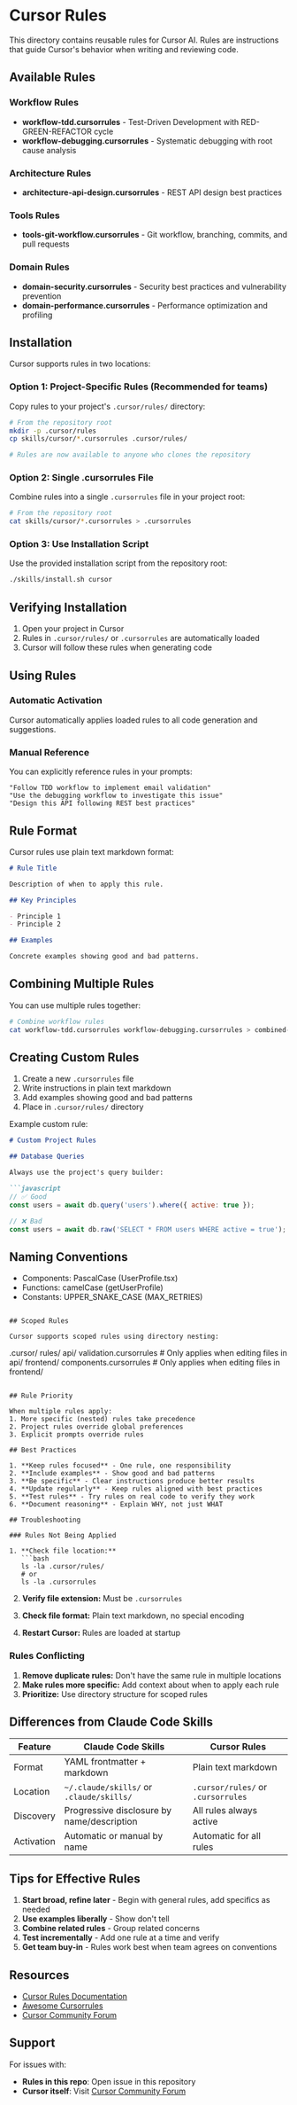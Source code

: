 # Cursor Rules

This directory contains reusable rules for Cursor AI. Rules are instructions that guide Cursor's behavior when writing and reviewing code.

## Available Rules

### Workflow Rules
- **workflow-tdd.cursorrules** - Test-Driven Development with RED-GREEN-REFACTOR cycle
- **workflow-debugging.cursorrules** - Systematic debugging with root cause analysis

### Architecture Rules
- **architecture-api-design.cursorrules** - REST API design best practices

### Tools Rules
- **tools-git-workflow.cursorrules** - Git workflow, branching, commits, and pull requests

### Domain Rules
- **domain-security.cursorrules** - Security best practices and vulnerability prevention
- **domain-performance.cursorrules** - Performance optimization and profiling

## Installation

Cursor supports rules in two locations:

### Option 1: Project-Specific Rules (Recommended for teams)

Copy rules to your project's `.cursor/rules/` directory:

```bash
# From the repository root
mkdir -p .cursor/rules
cp skills/cursor/*.cursorrules .cursor/rules/

# Rules are now available to anyone who clones the repository
```

### Option 2: Single .cursorrules File

Combine rules into a single `.cursorrules` file in your project root:

```bash
# From the repository root
cat skills/cursor/*.cursorrules > .cursorrules
```

### Option 3: Use Installation Script

Use the provided installation script from the repository root:

```bash
./skills/install.sh cursor
```

## Verifying Installation

1. Open your project in Cursor
2. Rules in `.cursor/rules/` or `.cursorrules` are automatically loaded
3. Cursor will follow these rules when generating code

## Using Rules

### Automatic Activation

Cursor automatically applies loaded rules to all code generation and suggestions.

### Manual Reference

You can explicitly reference rules in your prompts:

```
"Follow TDD workflow to implement email validation"
"Use the debugging workflow to investigate this issue"
"Design this API following REST best practices"
```

## Rule Format

Cursor rules use plain text markdown format:

```markdown
# Rule Title

Description of when to apply this rule.

## Key Principles

- Principle 1
- Principle 2

## Examples

Concrete examples showing good and bad patterns.
```

## Combining Multiple Rules

You can use multiple rules together:

```bash
# Combine workflow rules
cat workflow-tdd.cursorrules workflow-debugging.cursorrules > combined-workflow.cursorrules
```

## Creating Custom Rules

1. Create a new `.cursorrules` file
2. Write instructions in plain text markdown
3. Add examples showing good and bad patterns
4. Place in `.cursor/rules/` directory

Example custom rule:

```markdown
# Custom Project Rules

## Database Queries

Always use the project's query builder:

```javascript
// ✅ Good
const users = await db.query('users').where({ active: true });

// ❌ Bad
const users = await db.raw('SELECT * FROM users WHERE active = true');
```

## Naming Conventions

- Components: PascalCase (UserProfile.tsx)
- Functions: camelCase (getUserProfile)
- Constants: UPPER_SNAKE_CASE (MAX_RETRIES)
```

## Scoped Rules

Cursor supports scoped rules using directory nesting:

```
.cursor/
  rules/
    api/
      validation.cursorrules  # Only applies when editing files in api/
    frontend/
      components.cursorrules  # Only applies when editing files in frontend/
```

## Rule Priority

When multiple rules apply:
1. More specific (nested) rules take precedence
2. Project rules override global preferences
3. Explicit prompts override rules

## Best Practices

1. **Keep rules focused** - One rule, one responsibility
2. **Include examples** - Show good and bad patterns
3. **Be specific** - Clear instructions produce better results
4. **Update regularly** - Keep rules aligned with best practices
5. **Test rules** - Try rules on real code to verify they work
6. **Document reasoning** - Explain WHY, not just WHAT

## Troubleshooting

### Rules Not Being Applied

1. **Check file location:**
   ```bash
   ls -la .cursor/rules/
   # or
   ls -la .cursorrules
   ```

2. **Verify file extension:** Must be `.cursorrules`

3. **Check file format:** Plain text markdown, no special encoding

4. **Restart Cursor:** Rules are loaded at startup

### Rules Conflicting

1. **Remove duplicate rules:** Don't have the same rule in multiple locations
2. **Make rules more specific:** Add context about when to apply each rule
3. **Prioritize:** Use directory structure for scoped rules

## Differences from Claude Code Skills

| Feature | Claude Code Skills | Cursor Rules |
|---------|-------------------|--------------|
| Format | YAML frontmatter + markdown | Plain text markdown |
| Location | `~/.claude/skills/` or `.claude/skills/` | `.cursor/rules/` or `.cursorrules` |
| Discovery | Progressive disclosure by name/description | All rules always active |
| Activation | Automatic or manual by name | Automatic for all rules |

## Tips for Effective Rules

1. **Start broad, refine later** - Begin with general rules, add specifics as needed
2. **Use examples liberally** - Show don't tell
3. **Combine related rules** - Group related concerns
4. **Test incrementally** - Add one rule at a time and verify
5. **Get team buy-in** - Rules work best when team agrees on conventions

## Resources

- [Cursor Rules Documentation](https://docs.cursor.com/context/rules)
- [Awesome Cursorrules](https://github.com/PatrickJS/awesome-cursorrules)
- [Cursor Community Forum](https://forum.cursor.com/)

## Support

For issues with:
- **Rules in this repo**: Open issue in this repository
- **Cursor itself**: Visit [Cursor Community Forum](https://forum.cursor.com/)

